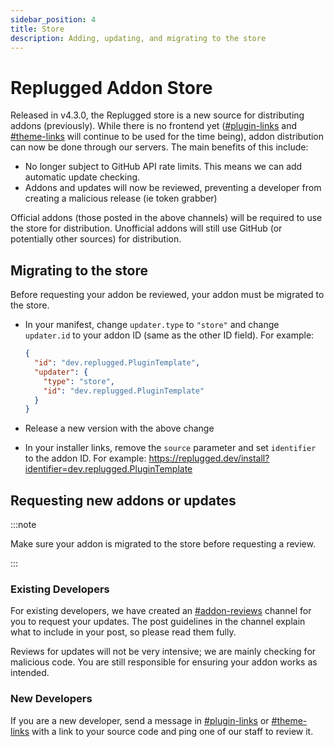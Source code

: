 ```yaml
---
sidebar_position: 4
title: Store
description: Adding, updating, and migrating to the store
---
```


# Replugged Addon Store

Released in v4.3.0, the Replugged store is a new source for distributing addons (previously). While
there is no frontend yet
([#plugin-links](https://discord.com/channels/1000926524452647132/1053466391874900078) and
[#theme-links](https://discord.com/channels/1000926524452647132/1053467493743738961) will continue
to be used for the time being), addon distribution can now be done through our servers. The main
benefits of this include:

- No longer subject to GitHub API rate limits. This means we can add automatic update checking.
- Addons and updates will now be reviewed, preventing a developer from creating a malicious release
  (ie token grabber)

Official addons (those posted in the above channels) will be required to use the store for
distribution. Unofficial addons will still use GitHub (or potentially other sources) for
distribution.

## Migrating to the store

Before requesting your addon be reviewed, your addon must be migrated to the store.

- In your manifest, change `updater.type` to `"store"` and change `updater.id` to your addon ID
  (same as the other ID field). For example:

  ```json
  {
    "id": "dev.replugged.PluginTemplate",
    "updater": {
      "type": "store",
      "id": "dev.replugged.PluginTemplate"
    }
  }
  ```

- Release a new version with the above change

- In your installer links, remove the `source` parameter and set `identifier` to the addon ID. For
  example: <https://replugged.dev/install?identifier=dev.replugged.PluginTemplate>

## Requesting new addons or updates

:::note

Make sure your addon is migrated to the store before requesting a review.

:::

### Existing Developers

For existing developers, we have created an
[#addon-reviews](https://discord.com/channels/1000926524452647132/1106817903967338496) channel for
you to request your updates. The post guidelines in the channel explain what to include in your
post, so please read them fully.

Reviews for updates will not be very intensive; we are mainly checking for malicious code. You are
still responsible for ensuring your addon works as intended.

### New Developers

If you are a new developer, send a message in
[#plugin-links](https://discord.com/channels/1000926524452647132/1000955966520557689) or
[#theme-links](https://discord.com/channels/1000926524452647132/1000955967627874424) with a link to
your source code and ping one of our staff to review it.
